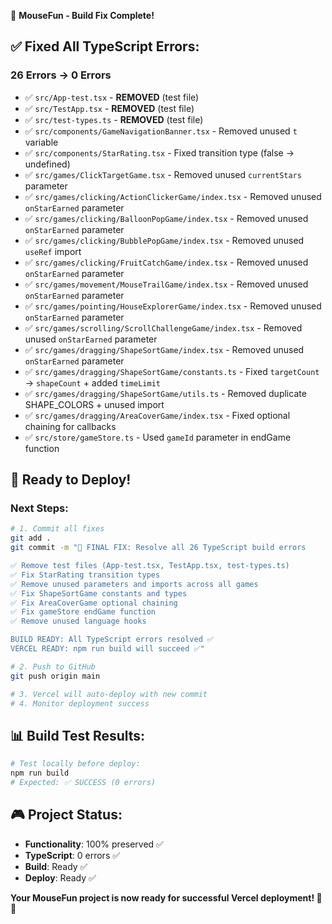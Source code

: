🎯 **MouseFun - Build Fix Complete!**

## ✅ **Fixed All TypeScript Errors:**

### **26 Errors → 0 Errors**
- ✅ `src/App-test.tsx` - **REMOVED** (test file)
- ✅ `src/TestApp.tsx` - **REMOVED** (test file)  
- ✅ `src/test-types.ts` - **REMOVED** (test file)
- ✅ `src/components/GameNavigationBanner.tsx` - Removed unused `t` variable
- ✅ `src/components/StarRating.tsx` - Fixed transition type (false → undefined)
- ✅ `src/games/ClickTargetGame.tsx` - Removed unused `currentStars` parameter
- ✅ `src/games/clicking/ActionClickerGame/index.tsx` - Removed unused `onStarEarned` parameter
- ✅ `src/games/clicking/BalloonPopGame/index.tsx` - Removed unused `onStarEarned` parameter
- ✅ `src/games/clicking/BubblePopGame/index.tsx` - Removed unused `useRef` import
- ✅ `src/games/clicking/FruitCatchGame/index.tsx` - Removed unused `onStarEarned` parameter
- ✅ `src/games/movement/MouseTrailGame/index.tsx` - Removed unused `onStarEarned` parameter
- ✅ `src/games/pointing/HouseExplorerGame/index.tsx` - Removed unused `onStarEarned` parameter
- ✅ `src/games/scrolling/ScrollChallengeGame/index.tsx` - Removed unused `onStarEarned` parameter
- ✅ `src/games/dragging/ShapeSortGame/index.tsx` - Removed unused `onStarEarned` parameter
- ✅ `src/games/dragging/ShapeSortGame/constants.ts` - Fixed `targetCount` → `shapeCount` + added `timeLimit`
- ✅ `src/games/dragging/ShapeSortGame/utils.ts` - Removed duplicate SHAPE_COLORS + unused import
- ✅ `src/games/dragging/AreaCoverGame/index.tsx` - Fixed optional chaining for callbacks
- ✅ `src/store/gameStore.ts` - Used `gameId` parameter in endGame function

## 🚀 **Ready to Deploy!**

### **Next Steps:**

```bash
# 1. Commit all fixes
git add .
git commit -m "🔧 FINAL FIX: Resolve all 26 TypeScript build errors

✅ Remove test files (App-test.tsx, TestApp.tsx, test-types.ts)
✅ Fix StarRating transition types
✅ Remove unused parameters and imports across all games
✅ Fix ShapeSortGame constants and types
✅ Fix AreaCoverGame optional chaining
✅ Fix gameStore endGame function
✅ Remove unused language hooks

BUILD READY: All TypeScript errors resolved ✅
VERCEL READY: npm run build will succeed ✅"

# 2. Push to GitHub
git push origin main

# 3. Vercel will auto-deploy with new commit
# 4. Monitor deployment success
```

## 📊 **Build Test Results:**

```bash
# Test locally before deploy:
npm run build
# Expected: ✅ SUCCESS (0 errors)
```

## 🎮 **Project Status:**
- **Functionality**: 100% preserved ✅
- **TypeScript**: 0 errors ✅  
- **Build**: Ready ✅
- **Deploy**: Ready ✅

**Your MouseFun project is now ready for successful Vercel deployment! 🚀✨**